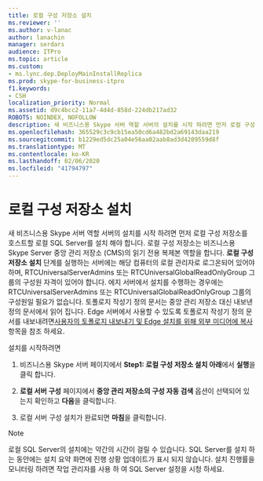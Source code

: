 ```yaml
---
title: 로컬 구성 저장소 설치
ms.reviewer: ''
ms.author: v-lanac
author: lanachin
manager: serdars
audience: ITPro
ms.topic: article
ms.custom:
- ms.lync.dep.DeployMainInstallReplica
ms.prod: skype-for-business-itpro
f1.keywords:
- CSH
localization_priority: Normal
ms.assetid: d9c4bcc2-11a7-4d4d-858d-224db217ad32
ROBOTS: NOINDEX, NOFOLLOW
description: 새 비즈니스용 Skype 서버 역할 서버의 설치를 시작 하려면 먼저 로컬 구성 저장소를 호스트할 로컬 SQL Server를 설치 해야 합니다. 로컬 구성 저장소는 비즈니스용 Skype Server 중앙 관리 저장소 (CMS)의 읽기 전용 복제본 역할을 합니다.
ms.openlocfilehash: 365529c3c9cb15ea50cd6a482bd2a69143daa219
ms.sourcegitcommit: b1229ed5dc25a04e56aa02aab8ad3d4209559d8f
ms.translationtype: MT
ms.contentlocale: ko-KR
ms.lasthandoff: 02/06/2020
ms.locfileid: "41794797"
---
```

# <a name="install-local-configuration-store"></a>로컬 구성 저장소 설치

새 비즈니스용 Skype 서버 역할 서버의 설치를 시작 하려면 먼저 로컬 구성 저장소를 호스트할 로컬 SQL Server를 설치 해야 합니다. 로컬 구성 저장소는 비즈니스용 Skype Server 중앙 관리 저장소 (CMS)의 읽기 전용 복제본 역할을 합니다. **로컬 구성 저장소 설치** 단계를 실행하는 서버에는 해당 컴퓨터의 로컬 관리자로 로그온되어 있어야 하며, RTCUniversalServerAdmins 또는 RTCUniversalGlobalReadOnlyGroup 그룹의 구성원 자격이 있어야 합니다. 에지 서버에서 설치를 수행하는 경우에는 RTCUniversalServerAdmins 또는 RTCUniversalGlobalReadOnlyGroup 그룹의 구성원일 필요가 없습니다. 토폴로지 작성기 정의 문서는 중앙 관리 저장소 대신 내보낸 정의 문서에서 읽어 집니다. Edge 서버에서 사용할 수 있도록 토폴로지 작성기 정의 문서를 내보내려면[사용자의 토폴로지 내보내기 및 Edge 설치를 위해 외부 미디어에 복사](https://technet.microsoft.com/library/def9f416-c519-4a72-b242-7d3057d9c1fd.aspx)항목을 참조 하세요.

설치를 시작하려면

1. 비즈니스용 Skype 서버 페이지에서 **Step1: 로컬 구성 저장소 설치 아래**에서 **실행**을 클릭 합니다.

2. **로컬 서버 구성** 페이지에서 **중앙 관리 저장소의 구성 자동 검색** 옵션이 선택되어 있는지 확인하고 **다음**을 클릭합니다.

3. 로컬 서버 구성 설치가 완료되면 **마침**을 클릭합니다.

> [!NOTE]
> 로컬 SQL Server의 설치에는 약간의 시간이 걸릴 수 있습니다. SQL Server를 설치 하는 동안에는 설치 요약 화면에 진행 상황 업데이트가 표시 되지 않습니다. 설치 진행률을 모니터링 하려면 작업 관리자를 사용 하 여 SQL Server 설정을 시청 하세요.


